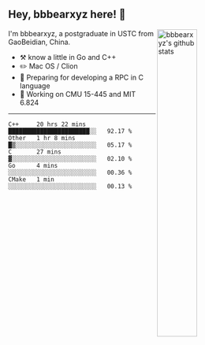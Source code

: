 ## Hey, bbbearxyz here! :wave:

<img align="right" alt="bbbearxyz's github stats" width="40%" src="https://github-readme-stats.vercel.app/api?username=bbbearxyz&show_icons=true">

I'm bbbearxyz, a postgraduate in USTC from GaoBeidian, China.

-   :hammer_and_pick:    know a little in Go and C++
-   :pencil2: Mac OS / Clion
-   :seedling: Preparing for developing a RPC in C language 
-   :thinking: Working on CMU 15-445 and MIT 6.824
---
<!--START_SECTION:waka-->
```text
C++     20 hrs 22 mins  ███████████████████████░░   92.17 % 
Other   1 hr 8 mins     █▒░░░░░░░░░░░░░░░░░░░░░░░   05.17 % 
C       27 mins         ▓░░░░░░░░░░░░░░░░░░░░░░░░   02.10 % 
Go      4 mins          ░░░░░░░░░░░░░░░░░░░░░░░░░   00.36 % 
CMake   1 min           ░░░░░░░░░░░░░░░░░░░░░░░░░   00.13 % 
```
<!--END_SECTION:waka-->

